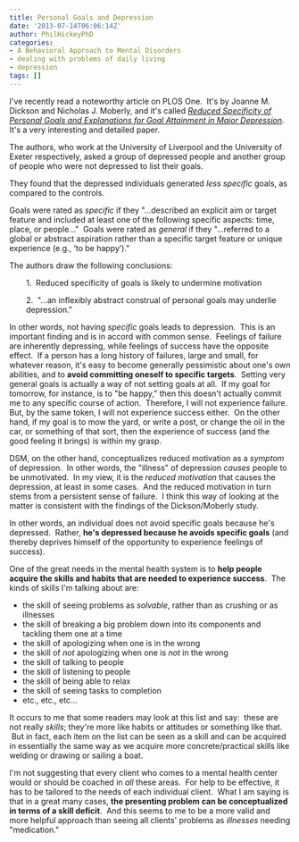 ```yaml
---
title: Personal Goals and Depression
date: '2013-07-14T06:06:14Z'
author: PhilHickeyPhD
categories:
- A Behavioral Approach to Mental Disorders
- dealing with problems of daily living
- depression
tags: []
---
```


I've recently read a noteworthy article on PLOS One.  It's by Joanne M. Dickson and Nicholas J. Moberly, and it's called <a href="http://www.plosone.org/article/info:doi/10.1371/journal.pone.0064512"><i>Reduced Specificity of Personal Goals and Explanations for Goal Attainment in Major Depression</i></a>.  It's a very interesting and detailed paper.

The authors, who work at the University of Liverpool and the University of Exeter respectively, asked a group of depressed people and another group of people who were not depressed to list their goals.

They found that the depressed individuals generated <i>less specific</i> goals, as compared to the controls.

Goals were rated as <i>specific</i> if they "…described an explicit aim or target feature and included at least one of the following specific aspects: time, place, or people…"  Goals were rated as <i>general</i> if they "…referred to a global or abstract aspiration rather than a specific target feature or unique experience (e.g., ‘to be happy’)."

The authors draw the following conclusions:
<p style="padding-left: 30px;">1.  Reduced specificity of goals is likely to undermine motivation</p>
<p style="padding-left: 30px;">2.  "…an inflexibly abstract construal of personal goals may underlie depression."</p>
In other words, not having <i>specific</i> goals leads to depression.  This is an important finding and is in accord with common sense.  Feelings of failure are inherently depressing, while feelings of success have the opposite effect.  If a person has a long history of failures, large and small, for whatever reason, it's easy to become generally pessimistic about one's own abilities, and to <strong>avoid committing oneself to specific targets</strong>.  Setting very general goals is actually a way of not setting goals at all.  If my goal for tomorrow, for instance, is to "be happy," then this doesn't actually commit me to any specific course of action.  Therefore, I will not experience failure.  But, by the same token, I will not experience success either.  On the other hand, if my goal is to mow the yard, or write a post, or change the oil in the car, or something of that sort, then the experience of success (and the good feeling it brings) is within my grasp.

DSM, on the other hand, conceptualizes reduced motivation as a <i>symptom</i> of depression.  In other words, the "illness" of depression <i>causes</i> people to be unmotivated.  In my view, it is the <i>reduced motivation</i> that causes the depression, at least in some cases.  And the reduced motivation in turn stems from a persistent sense of failure.  I think this way of looking at the matter is consistent with the findings of the Dickson/Moberly study.

In other words, an individual does not avoid specific goals because he's depressed.  Rather, <strong>he's depressed because he avoids specific goals</strong> (and thereby deprives himself of the opportunity to experience feelings of success).

One of the great needs in the mental health system is to <strong>help people acquire the skills and habits that are needed to experience success</strong>.  The kinds of skills I'm talking about are:
<ul>
	<li>the skill of seeing problems as <i>solvable</i>, rather than as crushing or as illnesses</li>
	<li>the skill of breaking a big problem down into its components and tackling them one at a time</li>
	<li>the skill of apologizing when one is in the wrong</li>
	<li>the skill of <i>not</i> apologizing when one is <i>not</i> in the wrong</li>
	<li>the skill of talking to people</li>
	<li>the skill of listening to people</li>
	<li>the skill of being able to relax</li>
	<li>the skill of seeing tasks to completion</li>
	<li>etc., etc., etc…</li>
</ul>
It occurs to me that some readers may look at this list and say:  these are not really <i>skills</i>; they're more like habits or attitudes or something like that.  But in fact, each item on the list can be seen as a skill and can be acquired in essentially the same way as we acquire more concrete/practical skills like welding or drawing or sailing a boat.

I'm not suggesting that every client who comes to a mental health center would or should be coached in <i>all</i> these areas.  For help to be effective, it has to be tailored to the needs of each individual client.  What I am saying is that in a great many cases, <strong>the presenting problem can be conceptualized in terms of a skill deficit</strong>.  And this seems to me to be a more valid and more helpful approach than seeing all clients' problems as <i>illnesses</i> needing "medication."